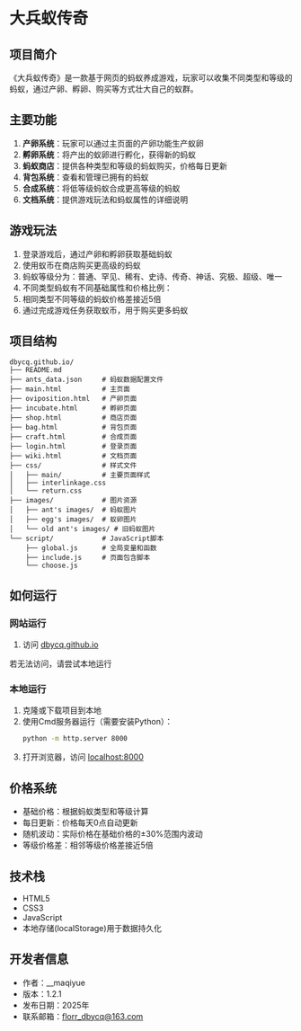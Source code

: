 # 大兵蚁传奇

## 项目简介
《大兵蚁传奇》是一款基于网页的蚂蚁养成游戏，玩家可以收集不同类型和等级的蚂蚁，通过产卵、孵卵、购买等方式壮大自己的蚁群。

## 主要功能
1. **产卵系统**：玩家可以通过主页面的产卵功能生产蚁卵
2. **孵卵系统**：将产出的蚁卵进行孵化，获得新的蚂蚁
3. **蚂蚁商店**：提供各种类型和等级的蚂蚁购买，价格每日更新
4. **背包系统**：查看和管理已拥有的蚂蚁
5. **合成系统**：将低等级蚂蚁合成更高等级的蚂蚁
6. **文档系统**：提供游戏玩法和蚂蚁属性的详细说明

## 游戏玩法
1. 登录游戏后，通过产卵和孵卵获取基础蚂蚁
2. 使用蚁币在商店购买更高级的蚂蚁
3. 蚂蚁等级分为：普通、罕见、稀有、史诗、传奇、神话、究极、超级、唯一
4. 不同类型蚂蚁有不同基础属性和价格比例：
5. 相同类型不同等级的蚂蚁价格差接近5倍
6. 通过完成游戏任务获取蚁币，用于购买更多蚂蚁

## 项目结构
```
dbycq.github.io/
├── README.md
├── ants_data.json     # 蚂蚁数据配置文件
├── main.html          # 主页面
├── oviposition.html   # 产卵页面
├── incubate.html      # 孵卵页面
├── shop.html          # 商店页面
├── bag.html           # 背包页面
├── craft.html         # 合成页面
├── login.html         # 登录页面
├── wiki.html          # 文档页面
├── css/               # 样式文件
│   ├── main/          # 主要页面样式
│   ├── interlinkage.css
│   └── return.css
├── images/            # 图片资源
│   ├── ant's images/  # 蚂蚁图片
│   ├── egg's images/  # 蚁卵图片
│   └── old ant's images/ # 旧蚂蚁图片
└── script/            # JavaScript脚本
    ├── global.js      # 全局变量和函数
    ├── include.js     # 页面包含脚本
    └── choose.js
```

## 如何运行
### 网站运行
1. 访问 [dbycq.github.io](dbycq.github.io)

若无法访问，请尝试本地运行
### 本地运行
1. 克隆或下载项目到本地
2. 使用Cmd服务器运行（需要安装Python）：
   ```cmd
   python -m http.server 8000
   ```
3. 打开浏览器，访问 [localhost:8000](localhost:8000)

## 价格系统
- 基础价格：根据蚂蚁类型和等级计算
- 每日更新：价格每天0点自动更新
- 随机波动：实际价格在基础价格的±30%范围内波动
- 等级价格差：相邻等级价格差接近5倍

## 技术栈
- HTML5
- CSS3
- JavaScript
- 本地存储(localStorage)用于数据持久化

## 开发者信息
- 作者：__maqiyue
- 版本：1.2.1
- 发布日期：2025年
- 联系邮箱：florr_dbycq@163.com
